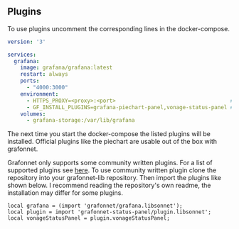## Plugins

To use plugins uncomment the corresponding lines in the docker-compose.

```yaml
version: '3'

services:
  grafana:
    image: grafana/grafana:latest
    restart: always
    ports:
      - "4000:3000"
    environment:                                       
      - HTTPS_PROXY=<proxy>:<port>                                    #insert your proxy and port here if needed
      - GF_INSTALL_PLUGINS=grafana-piechart-panel,vonage-status-panel #list the plugins you want to install
    volumes:          
      - grafana-storage:/var/lib/grafana
```

The next time you start the docker-compose the listed plugins will be installed.
Official plugins like the piechart are usable out of the box with grafonnet.

Grafonnet only supports some community written plugins. For a list of supported plugins see [here](https://grafana.github.io/grafonnet-lib/community-plugins/).
To use community written plugin clone the repository into your grafonnet-lib repository. Then import the plugins like shown below.
I recommend reading the repository's own readme, the installation may differ for some plugins.

```jsonnet
local grafana = (import 'grafonnet/grafana.libsonnet');
local plugin = import 'grafonnet-status-panel/plugin.libsonnet';
local vonageStatusPanel = plugin.vonageStatusPanel;
```
